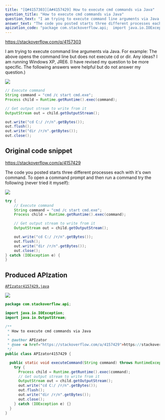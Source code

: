 ```yaml
---
title: "[Q#4157303][A#4157429] How to execute cmd commands via Java"
question_title: "How to execute cmd commands via Java"
question_text: "I am trying to execute command line arguments via Java. For example: The above opens the command line but does not execute cd or dir. Any ideas? I am running Windows XP, JRE6. (I have revised my question to be more specific. The following answers were helpful but do not answer my question.)"
answer_text: "The code you posted starts three different processes each with it's own command. To open a command prompt and then run a command try the following (never tried it myself):"
apization_code: "package com.stackoverflow.api;  import java.io.IOException; import java.io.OutputStream;  /**  * How to execute cmd commands via Java  *  * @author APIzator  * @see <a href=\"https://stackoverflow.com/a/4157429\">https://stackoverflow.com/a/4157429</a>  */ public class APIzator4157429 {    public static void executeCommand(String command) throws RuntimeException {     try {       Process child = Runtime.getRuntime().exec(command);       // Get output stream to write from it       OutputStream out = child.getOutputStream();       out.write(\"cd C:/ /r/n\".getBytes());       out.flush();       out.write(\"dir /r/n\".getBytes());       out.close();     } catch (IOException e) {}   } }"
---
```


https://stackoverflow.com/q/4157303

I am trying to execute command line arguments via Java. For example:
The above opens the command line but does not execute cd or dir. Any ideas? I am running Windows XP, JRE6.
(I have revised my question to be more specific. The following answers were helpful but do not answer my question.)


<div class="code-logo"><img src="/stackoverflow.png" /></div>

```java
// Execute command
String command = "cmd /c start cmd.exe";
Process child = Runtime.getRuntime().exec(command);

// Get output stream to write from it
OutputStream out = child.getOutputStream();

out.write("cd C:/ /r/n".getBytes());
out.flush();
out.write("dir /r/n".getBytes());
out.close();
```


## Original code snippet

https://stackoverflow.com/a/4157429

The code you posted starts three different processes each with it&#x27;s own command. To open a command prompt and then run a command try the following (never tried it myself):

<div class="code-logo"><img src="/stackoverflow.png" /></div>

```java
try {
    // Execute command
    String command = "cmd /c start cmd.exe";
    Process child = Runtime.getRuntime().exec(command);

    // Get output stream to write from it
    OutputStream out = child.getOutputStream();

    out.write("cd C:/ /r/n".getBytes());
    out.flush();
    out.write("dir /r/n".getBytes());
    out.close();
} catch (IOException e) {
}
```

## Produced APIzation

[`APIzator4157429.java`](https://github.com/pasqualesalza/apization-temp-data/raw/master/search/APIzator4157429.java)

<div class="code-logo"><img src="/apizator.png" /></div>

```java
package com.stackoverflow.api;

import java.io.IOException;
import java.io.OutputStream;

/**
 * How to execute cmd commands via Java
 *
 * @author APIzator
 * @see <a href="https://stackoverflow.com/a/4157429">https://stackoverflow.com/a/4157429</a>
 */
public class APIzator4157429 {

  public static void executeCommand(String command) throws RuntimeException {
    try {
      Process child = Runtime.getRuntime().exec(command);
      // Get output stream to write from it
      OutputStream out = child.getOutputStream();
      out.write("cd C:/ /r/n".getBytes());
      out.flush();
      out.write("dir /r/n".getBytes());
      out.close();
    } catch (IOException e) {}
  }
}

```